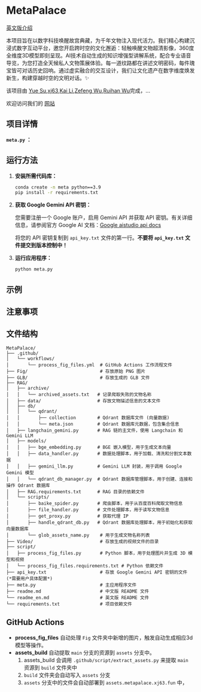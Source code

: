 # MetaPalace
[英文版介绍](readme_en.md)

本项目旨在以数字科技唤醒故宫典藏，为千年文物注入现代活力。我们精心构建沉浸式数字互动平台，邀您开启跨时空的文化邂逅：轻触唤醒文物超清影像，360度全维度3D模型即刻呈现。AI技术自动生成的知识增强型讲解系统，配合专业语音导览，为您打造全天候私人文物策展体验。每一道纹路都在讲述文明密码，每件瑰宝皆可对话历史回响。通过虚实融合的交互设计，我们让文化遗产在数字维度焕发新生，构建穿越时空的文明对话。✨

该项目由 [Yue Su](https://selen-suyue.github.io),[xj63](https://github.com/xj63),[Kai Li](https://github.com/wink-snow),[Zefeng Wu](https://github.com/windansnowman),[Ruihan Wu](https://github.com/cool-chicken)完成，...

欢迎访问我们的 [网站](https://metapalace.xj63.fun/select)

## 项目详情

**`meta.py` ：**

## 运行方法

  1. **安装所需代码库：**

     ```bash
     conda create -n meta python==3.9
     pip install -r requirements.txt 
     ```

  2. **获取 Google Gemini API 密钥：**

     您需要注册一个 Google 账户，启用 Gemini API 并获取 API 密钥。有关详细信息，请参阅官方 Google AI 文档：[Google aistudio api docs](https://aistudio.google.com/apikey)

     将您的 API 密钥复制到 `api_key.txt` 文件的第一行。**不要将 `api_key.txt` 文件提交到版本控制中！**

  4. **运行应用程序：**

     ```bash
     python meta.py
     ```

## 示例

## 注意事项

## 文件结构
```
MetaPalace/
├── .github/
│   └── workflows/
│       └── process_fig_files.yml  # GitHub Actions 工作流程文件
├── Fig/                           # 存放原始 PNG 图片
├── GLB/                           # 存放生成的 GLB 文件
├── RAG/
│   ├── archive/
│   │   └── archived_assets.txt   # 记录爬取失败的文物名称
│   ├── data/                     # 存放文物描述信息的文本文件
│   ├── db/
│   │   └── qdrant/
│   │       ├── collection        # Qdrant 数据库文件 (向量数据)
│   │       └── meta.json         # Qdrant 数据库元数据，包含集合信息
│   ├── langchain_gemini.py       # RAG 链的主文件，使用 Langchain 和 Gemini LLM
│   ├── models/
│   │   ├── bge_embedding.py      # BGE 嵌入模型，用于生成文本向量
│   │   ├── data_handler.py       # 数据处理脚本，用于加载、清洗和分割文本数据
│   │   ├── gemini_llm.py         # Gemini LLM 封装，用于调用 Google Gemini 模型
│   │   └── qdrant_db_manager.py  # Qdrant 数据库管理脚本，用于创建、连接和操作 Qdrant 数据库
│   ├── RAG.requirements.txt      # RAG 目录的依赖文件
│   └── scripts/
│       ├── baike_spider.py       # 爬虫脚本，用于从百度百科爬取文物信息
│       ├── file_handler.py       # 文件处理脚本，用于读写文物信息
│       ├── get_proxy.py          # 获取代理 IP
│       ├── handle_qdrant_db.py   # Qdrant 数据库处理脚本，用于初始化和获取向量数据库
│       └── glob_assets_name.py    # 用于生成文物名称列表
├── Video/                         # 存放生成的视频文件的目录
├── script/
│   ├── process_fig_files.py       # Python 脚本，用于处理图片并生成 3D 模型和视频
│   └── process_fig_files.requirements.txt # Python 依赖文件
├── api_key.txt                    # 存放 Google Gemini API 密钥的文件 (*需要用户具体配置*)
├── meta.py                        # 主应用程序文件
├── readme.md                      # 中文版 README 文件
└── readme_en.md                   # 英文版 README 文件
└── requirements.txt               # 项目依赖文件
```

## GitHub Actions

- **process_fig_files** 自动处理 `Fig` 文件夹中新增的图片，触发自动生成相应3d模型等操作。
- **assets_build** 自动提取 `main` 分支的资源到 `assets` 分支中。
  1. assets_build 会调用 `.github/script/extract_assets.py` 来提取 `main` 资源到 `build` 文件夹中
  2. `build` 文件夹会自动写入 `assets` 分支
  3. `assets` 分支中的文件会自动部署到 `assets.metapalace.xj63.fun` 中，
